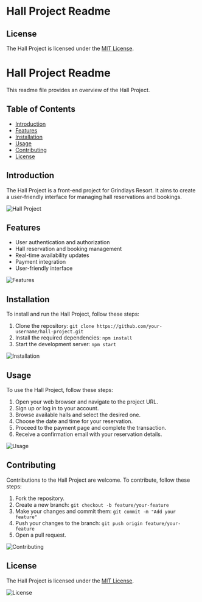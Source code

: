 # Hall Project Readme

## License
The Hall Project is licensed under the [MIT License](https://opensource.org/licenses/MIT).
# Hall Project Readme

This readme file provides an overview of the Hall Project.

## Table of Contents
- [Introduction](#introduction)
- [Features](#features)
- [Installation](#installation)
- [Usage](#usage)
- [Contributing](#contributing)
- [License](#license)

## Introduction
The Hall Project is a front-end project for Grindlays Resort. It aims to create a user-friendly interface for managing hall reservations and bookings.

![Hall Project](https://example.com/hall-project.png)

## Features
- User authentication and authorization
- Hall reservation and booking management
- Real-time availability updates
- Payment integration
- User-friendly interface

![Features](https://example.com/features.png)

## Installation
To install and run the Hall Project, follow these steps:
1. Clone the repository: `git clone https://github.com/your-username/hall-project.git`
2. Install the required dependencies: `npm install`
3. Start the development server: `npm start`

![Installation](https://example.com/installation.png)

## Usage
To use the Hall Project, follow these steps:
1. Open your web browser and navigate to the project URL.
2. Sign up or log in to your account.
3. Browse available halls and select the desired one.
4. Choose the date and time for your reservation.
5. Proceed to the payment page and complete the transaction.
6. Receive a confirmation email with your reservation details.

![Usage](https://example.com/usage.png)

## Contributing
Contributions to the Hall Project are welcome. To contribute, follow these steps:
1. Fork the repository.
2. Create a new branch: `git checkout -b feature/your-feature`
3. Make your changes and commit them: `git commit -m "Add your feature"`
4. Push your changes to the branch: `git push origin feature/your-feature`
5. Open a pull request.

![Contributing](https://example.com/contributing.png)

## License
The Hall Project is licensed under the [MIT License](https://opensource.org/licenses/MIT).

![License](https://example.com/license.png)
